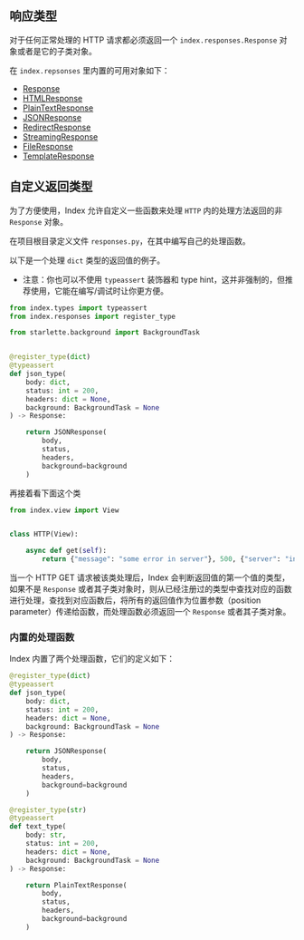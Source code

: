 ## 响应类型

对于任何正常处理的 HTTP 请求都必须返回一个 `index.responses.Response` 对象或者是它的子类对象。

在 `index.repsonses` 里内置的可用对象如下：

* [Response](https://www.starlette.io/responses/#response)
* [HTMLResponse](https://www.starlette.io/responses/#htmlresponse)
* [PlainTextResponse](https://www.starlette.io/responses/#plaintextresponse)
* [JSONResponse](https://www.starlette.io/responses/#jsonresponse)
* [RedirectResponse](https://www.starlette.io/responses/#redirectresponse)
* [StreamingResponse](https://www.starlette.io/responses/#streamingresponse)
* [FileResponse](https://www.starlette.io/responses/#fileresponse)
* [TemplateResponse](https://www.starlette.io/templates/#testing-template-responses)

## 自定义返回类型

为了方便使用，Index 允许自定义一些函数来处理 `HTTP` 内的处理方法返回的非 `Response` 对象。

在项目根目录定义文件 `responses.py`，在其中编写自己的处理函数。

以下是一个处理 `dict` 类型的返回值的例子。

* 注意：你也可以不使用 `typeassert` 装饰器和 type hint，这并非强制的，但推荐使用，它能在编写/调试时让你更方便。

```python
from index.types import typeassert
from index.responses import register_type

from starlette.background import BackgroundTask


@register_type(dict)
@typeassert
def json_type(
    body: dict,
    status: int = 200,
    headers: dict = None,
    background: BackgroundTask = None
) -> Response:

    return JSONResponse(
        body,
        status,
        headers,
        background=background
    )
```

再接着看下面这个类

```python
from index.view import View


class HTTP(View):

    async def get(self):
        return {"message": "some error in server"}, 500, {"server": "index.py"}
```

当一个 HTTP GET 请求被该类处理后，Index 会判断返回值的第一个值的类型，如果不是 `Response` 或者其子类对象时，则从已经注册过的类型中查找对应的函数进行处理，查找到对应函数后，将所有的返回值作为位置参数（position parameter）传递给函数，而处理函数必须返回一个 `Response` 或者其子类对象。

### 内置的处理函数

Index 内置了两个处理函数，它们的定义如下：

```python
@register_type(dict)
@typeassert
def json_type(
    body: dict,
    status: int = 200,
    headers: dict = None,
    background: BackgroundTask = None
) -> Response:

    return JSONResponse(
        body,
        status,
        headers,
        background=background
    )
```

```python
@register_type(str)
@typeassert
def text_type(
    body: str,
    status: int = 200,
    headers: dict = None,
    background: BackgroundTask = None
) -> Response:

    return PlainTextResponse(
        body,
        status,
        headers,
        background=background
    )
```
